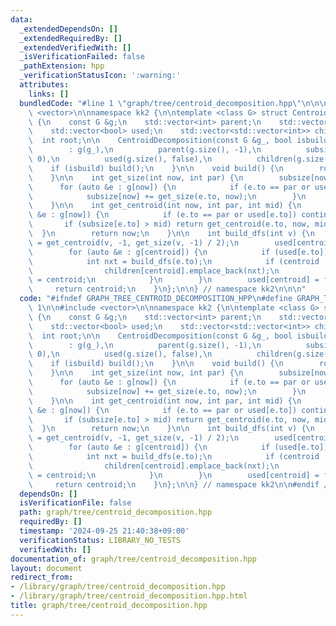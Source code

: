 ```yaml
---
data:
  _extendedDependsOn: []
  _extendedRequiredBy: []
  _extendedVerifiedWith: []
  _isVerificationFailed: false
  _pathExtension: hpp
  _verificationStatusIcon: ':warning:'
  attributes:
    links: []
  bundledCode: "#line 1 \"graph/tree/centroid_decomposition.hpp\"\n\n\n\n#include\
    \ <vector>\n\nnamespace kk2 {\n\ntemplate <class G> struct CentroidDecomposition\
    \ {\n    const G &g;\n    std::vector<int> parent;\n    std::vector<int> subsize;\n\
    \    std::vector<bool> used;\n    std::vector<std::vector<int>> children;\n  \
    \  int root;\n\n    CentroidDecomposition(const G &g_, bool isbuild = true)\n\
    \        : g(g_),\n          parent(g.size(), -1),\n          subsize(g.size(),\
    \ 0),\n          used(g.size(), false),\n          children(g.size()) {\n    \
    \    if (isbuild) build();\n    }\n\n    void build() {\n        root = build_dfs(0);\n\
    \    }\n\n    int get_size(int now, int par) {\n        subsize[now] = 1;\n  \
    \      for (auto &e : g[now]) {\n            if (e.to == par or used[e.to]) continue;\n\
    \            subsize[now] += get_size(e.to, now);\n        }\n        return subsize[now];\n\
    \    }\n\n    int get_centroid(int now, int par, int mid) {\n        for (auto\
    \ &e : g[now]) {\n            if (e.to == par or used[e.to]) continue;\n     \
    \       if (subsize[e.to] > mid) return get_centroid(e.to, now, mid);\n      \
    \  }\n        return now;\n    }\n\n    int build_dfs(int v) {\n        int centroid\
    \ = get_centroid(v, -1, get_size(v, -1) / 2);\n        used[centroid] = true;\n\
    \        for (auto &e : g[centroid]) {\n            if (used[e.to]) continue;\n\
    \            int nxt = build_dfs(e.to);\n            if (centroid != nxt) {\n\
    \                children[centroid].emplace_back(nxt);\n                parent[nxt]\
    \ = centroid;\n            }\n        }\n        used[centroid] = false;\n   \
    \     return centroid;\n    }\n};\n\n} // namespace kk2\n\n\n"
  code: "#ifndef GRAPH_TREE_CENTROID_DECOMPOSITION_HPP\n#define GRAPH_TREE_CENTROID_DECOMPOSITION_HPP\
    \ 1\n\n#include <vector>\n\nnamespace kk2 {\n\ntemplate <class G> struct CentroidDecomposition\
    \ {\n    const G &g;\n    std::vector<int> parent;\n    std::vector<int> subsize;\n\
    \    std::vector<bool> used;\n    std::vector<std::vector<int>> children;\n  \
    \  int root;\n\n    CentroidDecomposition(const G &g_, bool isbuild = true)\n\
    \        : g(g_),\n          parent(g.size(), -1),\n          subsize(g.size(),\
    \ 0),\n          used(g.size(), false),\n          children(g.size()) {\n    \
    \    if (isbuild) build();\n    }\n\n    void build() {\n        root = build_dfs(0);\n\
    \    }\n\n    int get_size(int now, int par) {\n        subsize[now] = 1;\n  \
    \      for (auto &e : g[now]) {\n            if (e.to == par or used[e.to]) continue;\n\
    \            subsize[now] += get_size(e.to, now);\n        }\n        return subsize[now];\n\
    \    }\n\n    int get_centroid(int now, int par, int mid) {\n        for (auto\
    \ &e : g[now]) {\n            if (e.to == par or used[e.to]) continue;\n     \
    \       if (subsize[e.to] > mid) return get_centroid(e.to, now, mid);\n      \
    \  }\n        return now;\n    }\n\n    int build_dfs(int v) {\n        int centroid\
    \ = get_centroid(v, -1, get_size(v, -1) / 2);\n        used[centroid] = true;\n\
    \        for (auto &e : g[centroid]) {\n            if (used[e.to]) continue;\n\
    \            int nxt = build_dfs(e.to);\n            if (centroid != nxt) {\n\
    \                children[centroid].emplace_back(nxt);\n                parent[nxt]\
    \ = centroid;\n            }\n        }\n        used[centroid] = false;\n   \
    \     return centroid;\n    }\n};\n\n} // namespace kk2\n\n#endif // GRAPH_TREE_CENTROID_DECOMPOSITION_HPP\n"
  dependsOn: []
  isVerificationFile: false
  path: graph/tree/centroid_decomposition.hpp
  requiredBy: []
  timestamp: '2024-09-25 21:40:38+09:00'
  verificationStatus: LIBRARY_NO_TESTS
  verifiedWith: []
documentation_of: graph/tree/centroid_decomposition.hpp
layout: document
redirect_from:
- /library/graph/tree/centroid_decomposition.hpp
- /library/graph/tree/centroid_decomposition.hpp.html
title: graph/tree/centroid_decomposition.hpp
---
```

